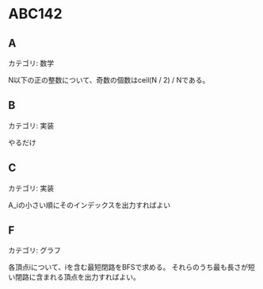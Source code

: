 # ABC142

## A
カテゴリ: 数学

N以下の正の整数について、奇数の個数はceil(N / 2) / Nである。

## B
カテゴリ: 実装

やるだけ

## C
カテゴリ: 実装

A_iの小さい順にそのインデックスを出力すればよい

## F
カテゴリ: グラフ

各頂点iについて、iを含む最短閉路をBFSで求める。
それらのうち最も長さが短い閉路に含まれる頂点を出力すればよい。